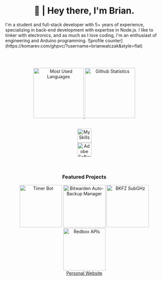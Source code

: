 <h1 align="center">👋 | Hey there, I'm Brian.</h1>
I'm a student and full-stack developer with 5+ years of experience, specializing in back-end development with expertise in Node.js. I like to tinker with electronics, and as much as I love coding, I'm an enthusiast of engineering and Arduino programming.
![profile counter](https://komarev.com/ghpvc/?username=brianwalczak&style=flat)

<br><br>
<div align="center">
  <a href="https://github.com/BrianWalczak?tab=repositories"><img alt="Most Used Languages" src="https://github-readme-stats.vercel.app/api/top-langs/?username=BrianWalczak&layout=compact&theme=dark&border_radius=11" height=160 />
  <img alt="Github Statistics" src="https://github-readme-stats.vercel.app/api/?username=BrianWalczak&theme=dark&show_icons=true&border_radius=11&show_icons=true&rank_icon=github" height=160 /></a>

  <br><a href="https://brianwalczak.com">
    <img alt="My Skills" src="https://skillicons.dev/icons?i=discord,js,html,css,nodejs,py,arduino,bash,vscode,docker,blender,cloudflare" height=45 /><br>
    <img alt="Adobe Software" src="https://skillicons.dev/icons?i=ai,ps,pr" height=45 />
  </a>
</div>

<br>

<div align="center">
  <h3>Featured Projects</h3>
  
  <a href="https://github.com/BrianWalczak/TimerBot"><img alt="Timer Bot" src="https://github-readme-stats.vercel.app/api/pin/?username=BrianWalczak&repo=TimerBot" height=135 /></a>
  <a href="https://github.com/BrianWalczak/Bitwarden-Auto-Backup-Manager"><img alt="Bitwarden Auto-Backup Manager" src="https://github-readme-stats.vercel.app/api/pin/?username=BrianWalczak&repo=Bitwarden-Auto-Backup-Manager" height=135 /></a>
  <a href="https://github.com/BrianWalczak/BKFZ-SubGHz"><img alt="BKFZ SubGHz" src="https://github-readme-stats.vercel.app/api/pin/?username=BrianWalczak&repo=BKFZ-SubGHz" height=135 /></a>
  <a href="https://github.com/BrianWalczak/GoogleTakeoutParser"><img alt="Redbox APIs" src="https://github-readme-stats.vercel.app/api/pin/?username=BrianWalczak&repo=GoogleTakeoutParser" height=135 /></a>
  <br><a href="https://brianwalczak.com" align="center">Personal Website</a>
</div>
